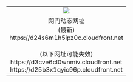 ﻿<table>
  <tr></tr>
  <tr><td colspan=2 align=center><img src="https://d24s6m1h5ipz0c.cloudfront.net/Up/oGate.jpg" /></td></tr>
  <tr><td colspan=2 align=center>网门动态网址<br/>(最新)
<br>https://d24s6m1h5ipz0c.cloudfront.net
<br/><br/>(以下网址可能失效)
<br>https://d3cve6cl0wnmiv.cloudfront.net
<br>https://d25b3x1qyic96p.cloudfront.net
    </td>
  </tr>
</table>
